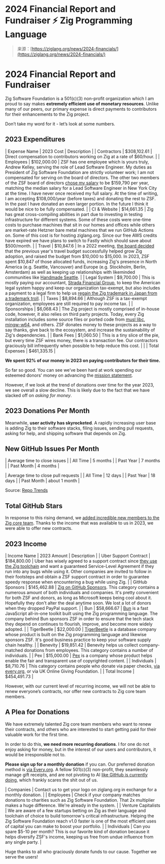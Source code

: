 <!--yml
category: 未分类
date: 2024-05-27 14:53:52
-->

# 2024 Financial Report and Fundraiser ⚡ Zig Programming Language

> 来源：[https://ziglang.org/news/2024-financials/](https://ziglang.org/news/2024-financials/)

# 2024 Financial Report and Fundraiser

Zig Software Foundation is a 501(c)(3) non-profit organization which I am proud to say makes **extremely efficient use of monetary resources**. Unlike many of our peers, our primary expense is direct payments to contributors for their enhancements to the Zig project.

Don’t take my word for it - let’s look at some numbers.

## 2023 Expenditures

| Expense Name | 2023 Cost | Description |
| Contractors | $308,102.61 | Direct compensation to contributors working on Zig at a rate of $60/hour. |
| Employees | $102,000.00 | ZSF has one employee which is yours truly, Andrew Kelley, serving the role of Lead Software Engineer. My duties as President of Zig Software Foundation are strictly volunteer work; I am not compensated for serving on the board of directors. The other two members of the ZSF board of directors [chose my salary](https://docs.google.com/document/d/1wPQtJxIgCo7SReJev-H7OZGgYt0k8LqECc4G4QYT0aE) to be $159,790 per year, matching the median salary for a Lead Software Engineer in New York City at the time. 
I have never once received my full salary. At the time of writing, I am accepting $108,000/year (before taxes) and donating the rest to ZSF. In the past I have donated an even larger portion. In the future I think it would be nice to be fully compensated. |
| CI & Website | $14,661.35 | Zig has great cross-compiling abilities in part due to investing in testing infrastructure for different systems. Some of these costs were one-time costs to purchase machines that sit in our homes and offices while others are market-rate Hetzner bare metal machines that we run GitHub Actions on. 
Some of this cost is for hosting ziglang.org. Since our free AWS credits have expired we have plans to switch to Fastly which should save about $500/month. |
| Travel | $10,847.6 | In a 2022 meeting, [the board decided](https://docs.google.com/document/d/1EqyZcd4AKu7Y9Zb_xdE_7q8i-NnqIz1BW8IiJxMX6Xc) that the previous year's travel budget successfully helped grow Zig adoption, and raised the budget from $10,000 to $15,000\. In 2023, ZSF spent $10,847 of those allocated funds, increasing Zig's presence in North America (e.g. Seattle, Vancouver) and Europe (e.g. Stockholm, Berlin, Amsterdam) as well as keeping up relationships with likeminded communities like [Handmade Seattle](https://handmade-seattle.com/). |
| Legal System | $9,700.00 | This is mostly paying our accountant, [Strada Financial Group](https://www.stradafg.com/), to keep the American legal system happy and keep our organization tax-exempt, but also includes a payment to a legal firm to help us [regain the Zig trademark in Japan from a trademark troll](/news/statement-regarding-zen-programming-language/). |
| Taxes | $8,894.66 | Although ZSF is a tax-exempt organization, employees are still required to pay income tax. |
| Sponsorships | $6,068.43 | The Zig project is mostly comprised of in-house code, however, it also relies on third party projects. Today, every Zig installation includes some source files or ported code from [musl libc](http://musl.libc.org/), [mingw-w64](https://www.mingw-w64.org/), and others. ZSF donates money to these projects as a way to say thanks, give back to the ecosystem, and increase the sustainability of Zig's dependencies. |
| Bank Fees | $1,060.50 | This is a tiny slice of the pie, but every time ZSF wires money, there is a transaction fee. Our contractors graciously bill infrequently when possible to help reduce this cost. |  |
| Total Expenses | $461,335.15 |

**We spent 92% of our money in 2023 on paying contributors for their time.**

So far so good. You can see we’ve been hard at work spending our esteemed donors' money on advancing the [mission statement](/zsf/#mission-statement).

However, if we look at the trend of donations over time for the year 2023, we see overall a slow decline. This is likely due to the fact that we have slacked off on *asking for money*.

## 2023 Donations Per Month

Meanwhile, **user activity has skyrocketed**. A rapidly increasing user base is adding Zig to their software stacks, filing issues, sending pull requests, asking for help, and shipping software that depends on Zig.

## New GitHub Issues Per Month

| Average time to close issues |
| All Time | 5 months |
| Past Year | 7 months |
| Past Month | 4 months |

| Average time to close pull requests |
| All Time | 12 days |
| Past Year | 18 days |
| Past Month | about 1 month |

Source: [Repo Trends](https://www.repotrends.com/ziglang/zig)

## Total GitHub Stars

In response to this rising demand, we [added incredible new members to the Zig core team](/news/welcome-jacob-young/). Thanks to the income that was available to us in 2023, we were able to offer new contracts.

## 2023 Income

| Income Name | 2023 Amount | Description |
| Uber Support Contract | $184,800.00 | Uber has wisely agreed to a support contract since [they use the Zig toolchain](https://www.youtube.com/watch?v=SCj2J3HcEfc) and want a guaranteed Service-Level Agreement if they run into any bugs while using it. Other companies are invited to follow in their footsteps and obtain a ZSF support contract in order to guarantee speedy response when encountering a bug while using Zig. |
| GitHub Sponsors | $145,462.88 | [Zig on GitHub Sponsors](https://github.com/sponsors/ziglang). This category contains a numerous amount of both individuals and companies. It's pretty convenient for both ZSF and donors, as long as Microsoft keeps being cool about it. Hopefully they don't alter the deal anytime soon. We lost a lot of donors when they dropped PayPal support. |
| Bun | $58,666.67 | [Bun](https://bun.sh/) is a fast JavaScript all-in-one toolkit built using the Zig programming language. The company behind Bun sponsors ZSF in order to ensure that the tech stack they depend on continues to flourish, improve, and become more widely adopted. |
| TigerBeetle | $22,000.00 | [TigerBeetle](https://tigerbeetle.com/) is a database company whose product is built on the Zig programming language and likewise sponsors ZSF. It's good business practice to keep your software supply chain healthy. |
| Benevity | $19,851.42 | Benevity helps us collect company-matched donations from employees. This category contains a number of individuals. |
| Pex | $15,000.00 | [Pex](https://pex.com/) is a company whose product helps enable the fair and transparent use of copyrighted content. |
| Individuals | $8,710.76 | This category contains people who donate via paper checks, [via every.org](https://www.every.org/zig-software-foundation-inc/), or via UK Online Giving Foundation. |
| Total Income | $454,491.73 |

However, with our current level of recurring income, we will not be able to renew everyone’s contracts, nor offer new contracts to Zig core team members.

## A Plea for Donations

We have extremely talented Zig core team members who want to renew their contracts, and others who are interested to start getting paid for their valuable work for the first time.

In order to do this, **we need more recurring donations**. I for one do not enjoy asking for money, but in the interest of our users and contributors, it would be irresponsible not to.

**Please sign up for a monthly donation** if you can. Our preferred donation method is [via Every.org](https://www.every.org/zig-software-foundation-inc/f/help-zig-stay-indepe). A fellow 501(c)(3) non-profit, they seamlessly manage gift receipts, and are not pivoting to AI [like GitHub is currently doing](https://github.blog/2023-11-08-universe-2023-copilot-transforms-github-into-the-ai-powered-developer-platform/), which frankly scares the shit out of us.

| Companies | Contact us to get your logo on ziglang.org in exchange for a monthly donation. |
| Employees | Check if your company matches donations to charities such as Zig Software Foundation. That 2x multiplier makes a huge difference. We're already in the system. |
| Venture Capitalists | We are aware of a few startups betting on Zig as their language and toolchain of choice to build tomorrow's critical infrastructure. Helping the Zig Software Foundation reach v1.0 faster is one of the most efficient uses of capital you can make to boost your portfolio. |
| Individuals | Can you spare $5-10 per month? This is our favorite kind of donation because it helps diversify ZSF's income, keeping us free from undue influence from any single party. |

Huge thanks to all who graciously donate funds to our cause. Together we serve the users!